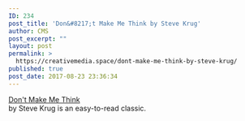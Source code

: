 ```yaml
---
ID: 234
post_title: 'Don&#8217;t Make Me Think by Steve Krug'
author: CMS
post_excerpt: ""
layout: post
permalink: >
  https://creativemedia.space/dont-make-me-think-by-steve-krug/
published: true
post_date: 2017-08-23 23:36:34
---
```

<a href="//www.amazon.com/Dont-Make-Think-Revisited-Usability/dp/0321965515/ref=la_B001KHCFUU_1_1?s=books&amp;ie=UTF8&amp;qid=1503531073&amp;sr=1-1“">Don't Make Me Think</a> <br /> by Steve Krug is an easy-to-read classic.